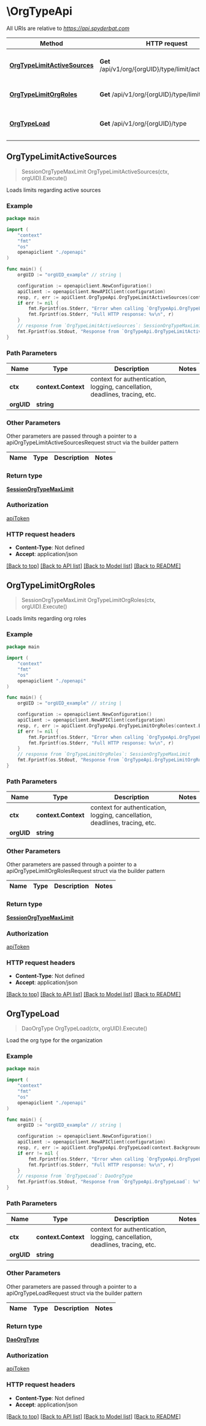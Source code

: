 # \OrgTypeApi

All URIs are relative to *https://api.spyderbat.com*

Method | HTTP request | Description
------------- | ------------- | -------------
[**OrgTypeLimitActiveSources**](OrgTypeApi.md#OrgTypeLimitActiveSources) | **Get** /api/v1/org/{orgUID}/type/limit/active_sources | Loads limits regarding active sources
[**OrgTypeLimitOrgRoles**](OrgTypeApi.md#OrgTypeLimitOrgRoles) | **Get** /api/v1/org/{orgUID}/type/limit/org_roles | Loads limits regarding org roles
[**OrgTypeLoad**](OrgTypeApi.md#OrgTypeLoad) | **Get** /api/v1/org/{orgUID}/type | Load the org type for the organization



## OrgTypeLimitActiveSources

> SessionOrgTypeMaxLimit OrgTypeLimitActiveSources(ctx, orgUID).Execute()

Loads limits regarding active sources



### Example

```go
package main

import (
    "context"
    "fmt"
    "os"
    openapiclient "./openapi"
)

func main() {
    orgUID := "orgUID_example" // string | 

    configuration := openapiclient.NewConfiguration()
    apiClient := openapiclient.NewAPIClient(configuration)
    resp, r, err := apiClient.OrgTypeApi.OrgTypeLimitActiveSources(context.Background(), orgUID).Execute()
    if err != nil {
        fmt.Fprintf(os.Stderr, "Error when calling `OrgTypeApi.OrgTypeLimitActiveSources``: %v\n", err)
        fmt.Fprintf(os.Stderr, "Full HTTP response: %v\n", r)
    }
    // response from `OrgTypeLimitActiveSources`: SessionOrgTypeMaxLimit
    fmt.Fprintf(os.Stdout, "Response from `OrgTypeApi.OrgTypeLimitActiveSources`: %v\n", resp)
}
```

### Path Parameters


Name | Type | Description  | Notes
------------- | ------------- | ------------- | -------------
**ctx** | **context.Context** | context for authentication, logging, cancellation, deadlines, tracing, etc.
**orgUID** | **string** |  | 

### Other Parameters

Other parameters are passed through a pointer to a apiOrgTypeLimitActiveSourcesRequest struct via the builder pattern


Name | Type | Description  | Notes
------------- | ------------- | ------------- | -------------


### Return type

[**SessionOrgTypeMaxLimit**](SessionOrgTypeMaxLimit.md)

### Authorization

[apiToken](../README.md#apiToken)

### HTTP request headers

- **Content-Type**: Not defined
- **Accept**: application/json

[[Back to top]](#) [[Back to API list]](../README.md#documentation-for-api-endpoints)
[[Back to Model list]](../README.md#documentation-for-models)
[[Back to README]](../README.md)


## OrgTypeLimitOrgRoles

> SessionOrgTypeMaxLimit OrgTypeLimitOrgRoles(ctx, orgUID).Execute()

Loads limits regarding org roles



### Example

```go
package main

import (
    "context"
    "fmt"
    "os"
    openapiclient "./openapi"
)

func main() {
    orgUID := "orgUID_example" // string | 

    configuration := openapiclient.NewConfiguration()
    apiClient := openapiclient.NewAPIClient(configuration)
    resp, r, err := apiClient.OrgTypeApi.OrgTypeLimitOrgRoles(context.Background(), orgUID).Execute()
    if err != nil {
        fmt.Fprintf(os.Stderr, "Error when calling `OrgTypeApi.OrgTypeLimitOrgRoles``: %v\n", err)
        fmt.Fprintf(os.Stderr, "Full HTTP response: %v\n", r)
    }
    // response from `OrgTypeLimitOrgRoles`: SessionOrgTypeMaxLimit
    fmt.Fprintf(os.Stdout, "Response from `OrgTypeApi.OrgTypeLimitOrgRoles`: %v\n", resp)
}
```

### Path Parameters


Name | Type | Description  | Notes
------------- | ------------- | ------------- | -------------
**ctx** | **context.Context** | context for authentication, logging, cancellation, deadlines, tracing, etc.
**orgUID** | **string** |  | 

### Other Parameters

Other parameters are passed through a pointer to a apiOrgTypeLimitOrgRolesRequest struct via the builder pattern


Name | Type | Description  | Notes
------------- | ------------- | ------------- | -------------


### Return type

[**SessionOrgTypeMaxLimit**](SessionOrgTypeMaxLimit.md)

### Authorization

[apiToken](../README.md#apiToken)

### HTTP request headers

- **Content-Type**: Not defined
- **Accept**: application/json

[[Back to top]](#) [[Back to API list]](../README.md#documentation-for-api-endpoints)
[[Back to Model list]](../README.md#documentation-for-models)
[[Back to README]](../README.md)


## OrgTypeLoad

> DaoOrgType OrgTypeLoad(ctx, orgUID).Execute()

Load the org type for the organization



### Example

```go
package main

import (
    "context"
    "fmt"
    "os"
    openapiclient "./openapi"
)

func main() {
    orgUID := "orgUID_example" // string | 

    configuration := openapiclient.NewConfiguration()
    apiClient := openapiclient.NewAPIClient(configuration)
    resp, r, err := apiClient.OrgTypeApi.OrgTypeLoad(context.Background(), orgUID).Execute()
    if err != nil {
        fmt.Fprintf(os.Stderr, "Error when calling `OrgTypeApi.OrgTypeLoad``: %v\n", err)
        fmt.Fprintf(os.Stderr, "Full HTTP response: %v\n", r)
    }
    // response from `OrgTypeLoad`: DaoOrgType
    fmt.Fprintf(os.Stdout, "Response from `OrgTypeApi.OrgTypeLoad`: %v\n", resp)
}
```

### Path Parameters


Name | Type | Description  | Notes
------------- | ------------- | ------------- | -------------
**ctx** | **context.Context** | context for authentication, logging, cancellation, deadlines, tracing, etc.
**orgUID** | **string** |  | 

### Other Parameters

Other parameters are passed through a pointer to a apiOrgTypeLoadRequest struct via the builder pattern


Name | Type | Description  | Notes
------------- | ------------- | ------------- | -------------


### Return type

[**DaoOrgType**](DaoOrgType.md)

### Authorization

[apiToken](../README.md#apiToken)

### HTTP request headers

- **Content-Type**: Not defined
- **Accept**: application/json

[[Back to top]](#) [[Back to API list]](../README.md#documentation-for-api-endpoints)
[[Back to Model list]](../README.md#documentation-for-models)
[[Back to README]](../README.md)

